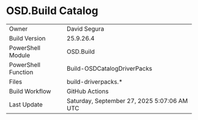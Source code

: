 ﻿# OSD.Build Catalog

| | |
|-|-|
| Owner | David Segura |
| Build Version | 25.9.26.4 |
| PowerShell Module | OSD.Build |
| PowerShell Function | Build-OSDCatalogDriverPacks |
| Files | build-driverpacks.* |
| Build Workflow | GitHub Actions |
| Last Update | Saturday, September 27, 2025 5:07:06 AM UTC |
